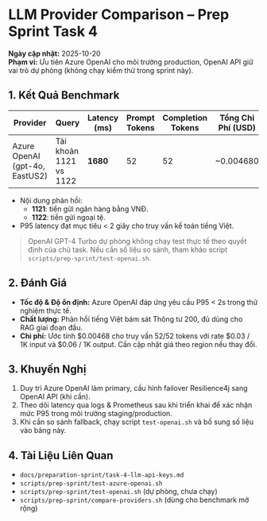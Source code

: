 # LLM Provider Comparison – Prep Sprint Task 4

**Ngày cập nhật:** 2025-10-20  
**Phạm vi:** Ưu tiên Azure OpenAI cho môi trường production, OpenAI API giữ vai trò dự phòng (không chạy kiểm thử trong sprint này).

## 1. Kết Quả Benchmark

| Provider | Query | Latency (ms) | Prompt Tokens | Completion Tokens | Tổng Chi Phí (USD) |
|----------|-------|--------------|---------------|-------------------|--------------------|
| Azure OpenAI (gpt-4o, EastUS2) | Tài khoản 1121 vs 1122 | **1680** | 52 | 52 | ~0.004680 |

- Nội dung phản hồi:  
  - **1121**: tiền gửi ngân hàng bằng VNĐ.  
  - **1122**: tiền gửi ngoại tệ.  
- P95 latency đạt mục tiêu < 2 giây cho truy vấn kế toán tiếng Việt.

> OpenAI GPT-4 Turbo dự phòng không chạy test thực tế theo quyết định của chủ task. Nếu cần số liệu so sánh, tham khảo script `scripts/prep-sprint/test-openai.sh`.

## 2. Đánh Giá

- **Tốc độ & Độ ổn định:** Azure OpenAI đáp ứng yêu cầu P95 < 2s trong thử nghiệm thực tế.  
- **Chất lượng:** Phản hồi tiếng Việt bám sát Thông tư 200, đủ dùng cho RAG giai đoạn đầu.  
- **Chi phí:** Ước tính $0.00468 cho truy vấn 52/52 tokens với rate $0.03 / 1K input và $0.06 / 1K output. Cần cập nhật giá theo region nếu thay đổi.

## 3. Khuyến Nghị

1. Duy trì Azure OpenAI làm primary, cấu hình failover Resilience4j sang OpenAI API (khi cần).  
2. Theo dõi latency qua logs & Prometheus sau khi triển khai để xác nhận mức P95 trong môi trường staging/production.  
3. Khi cần so sánh fallback, chạy script `test-openai.sh` và bổ sung số liệu vào bảng này.

## 4. Tài Liệu Liên Quan

- `docs/preparation-sprint/task-4-llm-api-keys.md`
- `scripts/prep-sprint/test-azure-openai.sh`
- `scripts/prep-sprint/test-openai.sh` (dự phòng, chưa chạy)
- `scripts/prep-sprint/compare-providers.sh` (dùng cho benchmark mở rộng)
